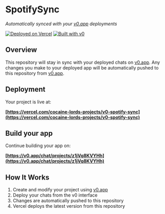 # SpotifySync

*Automatically synced with your [v0.app](https://v0.app) deployments*

[![Deployed on Vercel](https://img.shields.io/badge/Deployed%20on-Vercel-black?style=for-the-badge&logo=vercel)](https://vercel.com/cocaine-lords-projects/v0-spotify-sync)
[![Built with v0](https://img.shields.io/badge/Built%20with-v0.app-black?style=for-the-badge)](https://v0.app/chat/projects/z1jVq8KVYHh)

## Overview

This repository will stay in sync with your deployed chats on [v0.app](https://v0.app).
Any changes you make to your deployed app will be automatically pushed to this repository from [v0.app](https://v0.app).

## Deployment

Your project is live at:

**[https://vercel.com/cocaine-lords-projects/v0-spotify-sync](https://vercel.com/cocaine-lords-projects/v0-spotify-sync)**

## Build your app

Continue building your app on:

**[https://v0.app/chat/projects/z1jVq8KVYHh](https://v0.app/chat/projects/z1jVq8KVYHh)**

## How It Works

1. Create and modify your project using [v0.app](https://v0.app)
2. Deploy your chats from the v0 interface
3. Changes are automatically pushed to this repository
4. Vercel deploys the latest version from this repository